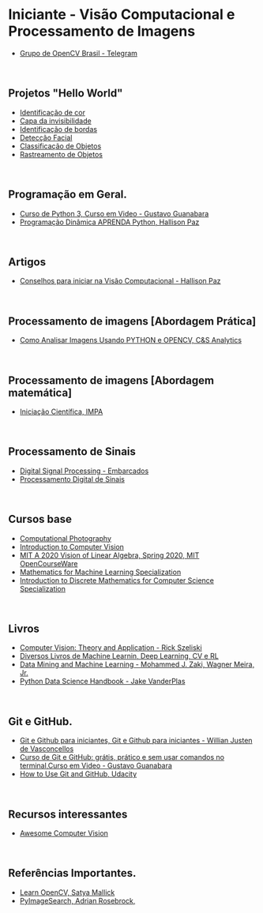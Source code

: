 # Iniciante - Visão Computacional e Processamento de Imagens

- [Grupo de OpenCV Brasil -  Telegram](https://t.me/opencvBrasil)

<br>

## Projetos "Hello World"

- [Identificação de cor](https://medium.com/@suzana.svm/vis%C3%A3o-computacional-detec%C3%A7%C3%A3o-de-cores-em-tempo-real-utilizando-python-e-opencv-a466444d40e)
- [Capa da invisibilidade](https://visioncompy.com/capa-de-invisibilidade-usando-opencv/)
- [Identificação de bordas](https://cadernodelaboratorio.com.br/detectar-bordas-com-o-opencv-4-2/)
- [Detecção Facial](https://medium.com/@nataniel.paiva/detec%C3%A7%C3%A3o-de-face-e-olhos-com-opencv-e-python-247b7c15a74e)
- [Classificação de Objetos](https://medium.com/ensina-ai/detectando-objetos-com-m%C3%A9todos-cl%C3%A1ssicos-opencv-cascades-440e29913b1b)
- [Rastreamento de Objetos](https://imasters.com.br/back-end/rastreando-objetos-azuis-com-opencv-e-python)

<br>

## Programação em Geral.

- [Curso de Python 3, Curso em Video - Gustavo Guanabara](https://www.youtube.com/playlist?list=PLHz_AreHm4dlKP6QQCekuIPky1CiwmdI6)
- [Programação Dinâmica APRENDA Python, Hallison Paz](https://www.youtube.com/c/Programa%C3%A7%C3%A3oDin%C3%A2mica/playlists?view=50&sort=dd&shelf_id=15)

<br>

## Artigos 

- [Conselhos para iniciar na Visão Computacional - Hallison Paz](https://medium.com/programacaodinamica/conselhos-para-iniciar-na-vis%C3%A3o-computacional-6d0368906383)

<br>

## Processamento de imagens [Abordagem Prática]

- [Como Analisar Imagens Usando PYTHON  e OPENCV, C&S Analytics](https://www.youtube.com/playlist?list=PLsyobOqUhkthjvmA_s7tTjb7V2EiwYYGC)

<br>

## Processamento de imagens [Abordagem matemática]

- [Iniciação Científica, IMPA](https://www.youtube.com/watch?v=u40Opm9TZxU&list=RDCMUCpuZUX_IyMPXiqlkwrxCbNA&start_radio=1&t=3998)

<br>

## Processamento de Sinais

- [Digital Signal Processing - Embarcados](https://www.embarcados.com.br/serie/dsp/)
- [Processamento Digital de Sinais](https://www.youtube.com/watch?v=DmZCPVcnVWE&list=PLYa_nhNE4t1k23ew_bR4ze5P6e8MCJKIQ)

<br>

## Cursos base

- [Computational Photography](https://classroom.udacity.com/courses/ud955)
- [Introduction to Computer Vision](https://classroom.udacity.com/courses/ud810)
- [MIT A 2020 Vision of Linear Algebra, Spring 2020, MIT OpenCourseWare](https://www.youtube.com/watch?v=YrHlHbtiSM0&list=PLUl4u3cNGP61iQEFiWLE21EJCxwmWvvek)
- [Mathematics for Machine Learning Specialization](https://www.coursera.org/specializations/mathematics-machine-learning)
- [Introduction to Discrete Mathematics for Computer Science Specialization](https://www.coursera.org/specializations/discrete-mathematics)

<br>


## Livros 

- [Computer Vision: Theory and Application - Rick Szeliski](http://szeliski.org/Book/)
- [Diversos Livros de Machine Learnin, Deep Learning, CV e RL](https://github.com/changwookjun/StudyBook)
- [Data Mining and Machine Learning - Mohammed J. Zaki, Wagner Meira, Jr.](https://dataminingbook.info/book_html/)
- [Python Data Science Handbook - Jake VanderPlas](https://jakevdp.github.io/PythonDataScienceHandbook/)

<br>

## Git e GitHub.

- [Git e Github para iniciantes, Git e Github para iniciantes - Willian Justen de Vasconcellos](https://www.udemy.com/course/git-e-github-para-iniciantes/)
- [Curso de Git e GitHub: grátis, prático e sem usar comandos no terminal,Curso em Video - Gustavo Guanabara](https://www.youtube.com/watch?v=xEKo29OWILE&list=PLHz_AreHm4dm7ZULPAmadvNhH6vk9oNZA)
- [How to Use Git and GitHub, Udacity](https://www.youtube.com/watch?v=Ytux4IOAR_s&list=PLAwxTw4SYaPk8_-6IGxJtD3i2QAu5_s_p)

<br>

## Recursos interessantes 

- [Awesome Computer Vision](https://github.com/jbhuang0604/awesome-computer-vision)
  
<br>

## Referências Importantes.

- [Learn OpenCV, Satya Mallick](https://www.learnopencv.com/)
- [PyImageSearch, Adrian Rosebrock,](https://www.pyimagesearch.com/)
